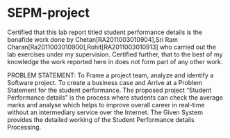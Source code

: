 # SEPM-project


Certified that this lab report titled student performance details is the bonafide work done by Chetan[RA2011003010904],Sri Ram Charan[Ra2011003010900],Rohit[RA2011003010913] who carried out the lab exercises under my supervision. Certified further, that to the best of my knowledge the work reported here in does not form part of any other work.


PROBLEM STATEMENT:
               To Frame a project team, analyze and identify a Software project. To create a business case and Arrive at a Problem Statement for the student performance.
The proposed project “Student Performance details” is the process where students can check the average marks and analyse which helps to improve overall career in real-time without an intermediary service over the Internet. The Given System provides the detailed working of the Student Performance details Processing.

